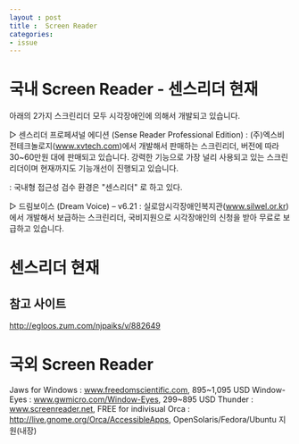 ```yaml
---
layout : post
title :  Screen Reader
categories: 
- issue
---
```




# 국내 Screen Reader - 센스리더 현재

아래의 2가지 스크린리더 모두 시각장애인에 의해서 개발되고 있습니다.  

▷ 센스리더 프로페셔널 에디션 (Sense Reader Professional Edition)
  : (주)엑스비전테크놀로지(www.xvtech.com)에서 개발해서 판매하는 스크린리더, 버전에 따라 30~60만원 대에 판매되고 있습니다. 강력한 기능으로 가장 널리 사용되고 있는 스크린리더이며 현재까지도 기능개선이 진행되고 있습니다. 

  : 국내형 접근성 검수 환경은  "센스리더" 로 하고 있다. 


▷ 드림보이스 (Dream Voice) – v6.21 
  : 실로암시각장애인복지관(www.silwel.or.kr)에서 개발해서 보급하는 스크린리더, 국비지원으로 시각장애인의 신청을 받아 무료로 보급하고 있습니다.


# 센스리더 현재   


## 참고 사이트 
http://egloos.zum.com/njpaiks/v/882649






# 국외 Screen Reader
Jaws for Windows : www.freedomscientific.com, 895~1,095 USD 
Window-Eyes : www.gwmicro.com/Window-Eyes, 299~895 USD 
Thunder : www.screenreader.net, FREE for indivisual 
Orca : http://live.gnome.org/Orca/AccessibleApps, OpenSolaris/Fedora/Ubuntu 지원(내장)







 



